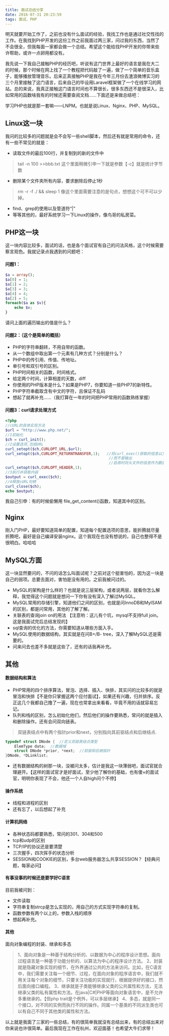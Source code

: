 ```yaml
---
title: 面试总结分享
date: 2016-07-31 20:23:59
tags: 面试，PHP
---
```


明天就要开始工作了，之前也没有什么面试的经验，我找工作也是通过社交性找的工作。在我找到PHP开发的这份工作之前我面过两三家，问过我的东西，当然了不会很全，但我每面一家都会做一个总结。希望这个能给找PHP开发的你带来些许帮助，或许一点卵用都没有。

我先说一下我自己接触PHP的经历吧，听说有这门世界上最好的语言是我在大二的时候，那个时候在网上找了一个教程把代码敲了一遍，做了一个简单的音乐盒子，能够播放管理音乐。后来正真接触PHP是我在今年三月份去渣浪微博实习的三个月里接触了这门语言，后来自己的毕设用Laravel框架做了一个在线学习的网站。总的来说，我真正接触这门语言时间也不算很长，很多东西还不是很深入，比如常用的函数啥我有的时候还需要查阅文档……下面还是来做总结吧：

学习PHP也就是那一套嘛——LNPM。也就是说Linux、Nginx、PHP、MySQL。

## Linux这一块

我问的比较多的问题就是会不会写一些shell脚本，然后还有就是常用的命令，还有一些不常见的就是：
* 读取文件的最后100行，并复制到的新的文件中 

>tail -n 100 >>bbb.txt
这个里面稍微引申一下就是参数【-c】就是统计字节数

* 删除某个文件夹所有内容，要求删除后停止1秒

> rm -r -f ./ &&  sleep 1
> 像这个里面需要注意的是句点，想想这个可不可以少掉。

* find、grep的使用以及管道符“|”
* 等等其他的，最好系统学习一下Linux的操作，像鸟哥的私房菜。

## PHP这一块

这一块内容比较多，面试的话，也是各个面试官有自己的问法风格，这个时候需要察言观色。我就记录点我遇到的问题吧：
#### 问题1： 
```php
$a = array();
$a[0] = 1;
$a[1] = 2;
$a[3] = 3;
$a[4] = 4;
$a[2] = 5;
foreach($a as $v){
    echo $v;
}
```
请问上面的遍历输出的值是什么？

#### 问题2：（这个是简单的概括）

* PHP的字符串翻转，不用自带的函数。
* 从一个数组中取出第一个元素有几种方式？分别是什么？
* PHP中的传引用、传值、传地址。
* 单引号和双引号的区别。
* PHP时间相关的函数，时间格式。
* 给定两个时间，计算相差的天数，diff
* 你使用的PHP版本是什么？如果是PHP7，你要知道一些PHP7的新特性。
* PHP字符串截取含有中文的字符，且保证不乱码
* 想起了就再补充……（我打算在一年的时间把PHP常用的函数熟练掌握）


#### 问题3：curl请求处理方式

```php
<?php
//cURL的具体实现方法
$url = "http://www.php.net/";
//1初始化
$ch = curl_init();
//2设置选项,包括URL
curl_setopt($ch,CURLOPT_URL,$url);
curl_setopt($ch,CURLOPT_RETURNTRANSFER,1);   //将curl_exec()获取的信息以文件流的形式返回
                                              //而不是输出
                                              //启用时将头文件的信息作为数据流输出
curl_setopt($ch,CURLOPT_HEADER,1);
//3执行并获取内容
$output = curl_exec($ch);
//4释放cURL句柄
curl_close($ch);
echo $output;
```
我自己引申：有的时候偷懒用 file_get_content()函数，知道其中的区别。

## Nginx
刚入门PHP，最好要知道简单的配置，知道每个配置选项的意思，能折腾就尽量折腾吧，最好是自己编译安装nginx。这个我现在也没有想说的，自己也整得不是很明白。哈哈哈

## MySQL方面

这一块显然要问的，不问的话怎么叫面试呢？之前对这个挺害怕的，因为这一块是自己的弱项。总要去面对，害怕是没有用的。之前我被问过的。

* MySQL的架构是什么样的？也就是说三层架构，或者说两层，就看你怎么解释，我觉得这个问题就是想问一下你有没有深入了解过MySQL。
* MySQL常用的存储引擎，知道他们之间的区别，也就是问InnoDB和MyISAM的区别，都是问常用，其他的了解了解。
* 关联表的查询join  on的用法 【注意哟：这儿有个坑，mysql不支持full join。这是我面试完后总结发现的】
* sql查询的优化的方法，你需要知道从哪些方面入手。
* MySQL使用的数据结构，其实就是在问B+/B- tree，深入了解MySQL还是需要的。
* 问来问去也差不多就是这些了，还有的话我再补充。

## 其他
 
#### 数据结构和算法

* PHP常用的四个排序算法，冒泡、选择、插入、快排，其实问的比较多的就是冒泡和快排【不是你只掌握这两个应付面试】，如果还有兴趣，归并排序。反正这几个我都自己撸了一遍，现在也常拿出来看看，毕竟不用的话就容易忘记。
* 队列和栈的区别，怎么初始化他们，然后他们的操作要熟悉，常问的就是插入和删除操作。还有会问双向链表。

> 双链表结点中有两个指针prior和next，分别指向其前驱结点和后继结点.

```c
typedef struct DNode {  //定义双链表结点类型
    ElemType data;  //数据域
    struct DNode *prior, *next;  //前驱和后继指针
}DNode, *DLinklist;
```

* 还有数据结构的树那一块，没被问太多，估计是我这一块薄弱吧，面试官就合理避开。【这样的面试官才是好面试，至少他了解你的基础，也有傻×的面试官，明明你表现了不会，他还一个人自high问个不停】

#### 操作系统

* 线程和进程的区别
* 还有忘了，以后想起了补充

#### 计算机网络

* 各种状态码都要熟悉，常问的301、304和500
* tcp和udp的区别
* TCP/IP的协议还是要清楚
* 三次握手，四次挥手的状态分析
* SESSION和COOKIE的区别，多台web服务器怎么共享SESSION？【经典问题，每家必问】

#### 有事没事的时候还是要学好C语言
目前我被问到：
* 文件读取
* 字符串复制strcp是怎么实现的，用自己的方式实现字符串的复制。
* 函数参数有两个以上的，参数入栈的顺序
* 想起再补充。

#### 其他
面向对象编程的封装、继承和多态
> 1、面向对象是一种基于结构分析的、以数据为中心的程序设计思想。面向过程语言是一种基于功能分析的、以算法为中心的程序设计方法。
> 2、封装就是隐藏对象实现的细节，在外界通过公共的方法来访问。比如，在C语言中，我们需要关注每一个细节、过程，在面向对象的程序语言中，我们就不用关注每个对象的细节，只要关注功能的实现就行，根据提供好的接口，然后面向接口编程。
> 3、继承就是子类能够继承父类的公共属性和方法，无法继承父类的私有属性和方法。在java|C#|PHP等面向对象语言中，是不允许多重继承的。【但php trait是个例外，可以多层继承】
> 4、多态，就是同一个接口，对不同的实例而执行不同的操作。同属一个基类的不同派生类也可以有自己不同于其他类的属性和方法。

以上就是我面了三家的一些总结，有的很简单我就没有总结出来，有的总结出来对你来说也许很简单。最后我现在工作在杭州，欢迎面基！也希望大牛们求带！








